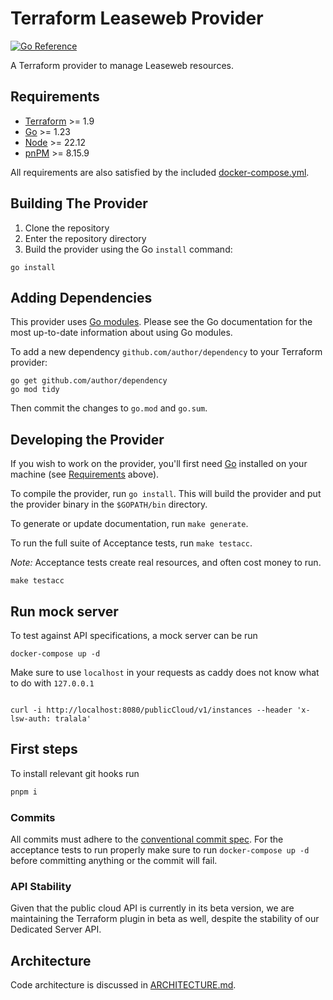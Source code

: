 # Terraform Leaseweb Provider

[![Go Reference](https://pkg.go.dev/badge/github.com/leaseweb/terraform-provider-leaseweb.svg)](https://pkg.go.dev/github.com/leaseweb/terraform-provider-leaseweb)

A Terraform provider to manage Leaseweb resources.

## Requirements

- [Terraform](https://developer.hashicorp.com/terraform/downloads) >= 1.9
- [Go](https://golang.org/doc/install) >= 1.23
- [Node](https://nodejs.org) >= 22.12
- [pnPM](https://pnpm.io/) >= 8.15.9

All requirements are also satisfied by the included [docker-compose.yml](docker-compose.yml).

## Building The Provider

1. Clone the repository
2. Enter the repository directory
3. Build the provider using the Go `install` command:

```shell
go install
```

## Adding Dependencies

This provider uses [Go modules](https://github.com/golang/go/wiki/Modules).
Please see the Go documentation for the most up-to-date information about using Go modules.

To add a new dependency `github.com/author/dependency` to your Terraform provider:

```shell
go get github.com/author/dependency
go mod tidy
```

Then commit the changes to `go.mod` and `go.sum`.

## Developing the Provider

If you wish to work on the provider, you'll first need [Go](http://www.golang.org) installed on your machine (see [Requirements](#requirements) above).

To compile the provider, run `go install`. This will build the provider and put the provider binary in the `$GOPATH/bin` directory.

To generate or update documentation, run `make generate`.

To run the full suite of Acceptance tests, run `make testacc`.

_Note:_ Acceptance tests create real resources, and often cost money to run.

```shell
make testacc
```

## Run mock server

To test against API specifications, a mock server can be run

```shell
docker-compose up -d
```

Make sure to use `localhost` in your requests as caddy does not know what to do with `127.0.0.1`

```shell

curl -i http://localhost:8080/publicCloud/v1/instances --header 'x-lsw-auth: tralala'
```

## First steps

To install relevant git hooks run

```bash
pnpm i
```

### Commits

All commits must adhere to the [conventional commit spec](https://www.conventionalcommits.org/en/v1.0.0/).
For the acceptance tests to run properly make sure to run ```docker-compose up -d```
before committing anything or the commit will fail.

### API Stability

Given that the public cloud API is currently in its beta version, we are maintaining the Terraform plugin in beta as well, despite the stability of our Dedicated Server API.

## Architecture

Code architecture is discussed in [ARCHITECTURE.md](ARCHITECTURE.md).
